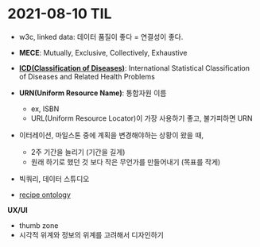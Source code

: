 # 2021-08-10 TIL

- w3c, linked data: 데이터 품질이 좋다 = 연결성이 좋다.
- **MECE**: Mutually, Exclusive, Collectively, Exhaustive
- **[ICD(Classification of Diseases)](https://www.who.int/standards/classifications/classification-of-diseases)**: International Statistical Classification of Diseases and Related Health Problems 
- **URN(Uniform Resource Name)**: 통합자원 이름
    - ex, ISBN
    - URL(Uniform Resource Locator)이 가장 사용하기 좋고, 불가피하면 URN 
-  이터레이션, 마일스톤 중에 계획을 변경해야하는 상황이 왔을 때, 
    - 2주 기간을 늘리기 (기간을 길게)
    - 원래 하기로 했던 것 보다 작은 무언가를 만들어내기 (목표를 작게)
    
- 빅쿼리, 데이터 스튜디오
- [recipe ontology](https://www.bbc.co.uk/ontologies/fo)

**UX/UI**
- thumb zone
- 시각적 위계와 정보의 위계를 고려해서 디자인하기